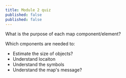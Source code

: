 ```yaml
---
title: Module 2 quiz
published: false
published: false
---
```



What is the purpose of each map component/element?

Which cmponents are needed to:
- Estimate the size of objects?
- Understand locaiton
- Understand the symbols
- Understand the map's message?
